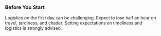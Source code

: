 ### Before You Start

Logistics on the first day can be challenging.  Expect to lose half an hour on travel, tardiness, and chatter.  Setting expectations on timeliness and logistics is strongly advised.
